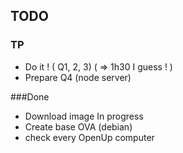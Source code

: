 
## TODO

### TP

 - Do it ! ( Q1, 2, 3)           ( => 1h30 I guess ! )
 - Prepare Q4 (node server)

###Done

 - Download image                In progress
 - Create base OVA (debian)
 - check every OpenUp computer
